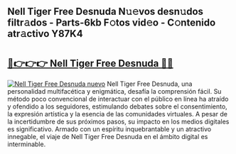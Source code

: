 ## Nell Tiger Free Desnuda N𝚞𝚎vos desn𝚞dos filtr𝚊dos - Parts-6kb F𝚘tos vid𝚎o - C𝚘ntenido atr𝚊ctivo Y87K4

# <h2><a href="http://mb2321.tromn.icu/?c=Nell+Tiger+Free+Desnuda">🔗👉👉👉 Nell Tiger Free Desnuda 🔗🔗</a></h2>

[![Nell Tiger Free Desnuda nuevo](https://i.imgur.com/pEAQMta.gif)](http://mb2321.tromn.icu/?c=Nell+Tiger+Free+Desnuda)
Nell Tiger Free Desnuda, una personalidad multifacética y enigmática, desafía la comprensión fácil. Su método poco convencional de interactuar con el público en línea ha atraído y ofendido a los seguidores, estimulando debates sobre el consentimiento, la expresión artística y la esencia de las comunidades virtuales. A pesar de la incertidumbre de sus próximos pasos, su impacto en los medios digitales es significativo. Armado con un espíritu inquebrantable y un atractivo innegable, el viaje de Nell Tiger Free Desnuda en el ámbito digital es interminable.
